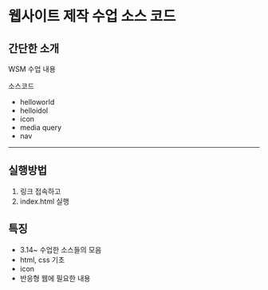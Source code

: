 # 웹사이트 제작 수업 소스 코드
## 간단한 소개
WSM 수업 내용

소스코드
- helloworld
- helloidol
- icon
- media query
- nav
---
## 실행방법
1. 링크 접속하고
1. index.html 실행
## 특징
- 3.14~ 수업한 소스들의 모음
- html, css 기초
- icon
- 반응형 웹에 필요한 내용